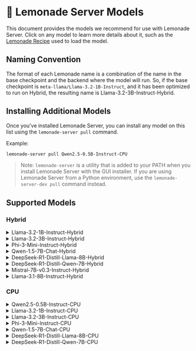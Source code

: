 
# 🍋 Lemonade Server Models
 
This document provides the models we recommend for use with Lemonade Server. Click on any model to learn more details about it, such as the [Lemonade Recipe](https://github.com/onnx/turnkeyml/blob/main/docs/lemonade/lemonade_api.md) used to load the model.

## Naming Convention
The format of each Lemonade name is a combination of the name in the base checkpoint and the backend where the model will run. So, if the base checkpoint is `meta-llama/Llama-3.2-1B-Instruct`, and it has been optimized to run on Hybrid, the resulting name is Llama-3.2-3B-Instruct-Hybrid.

## Installing Additional Models

Once you've installed Lemonade Server, you can install any model on this list using the `lemonade-server pull` command. 

Example:

```bash
lemonade-server pull Qwen2.5-0.5B-Instruct-CPU
```

> Note: `lemonade-server` is a utility that is added to your PATH when you install Lemonade Server with the GUI installer.
> If you are using Lemonade Server from a Python environment, use the `lemonade-server-dev pull` command instead.

## Supported Models

### Hybrid

<details>
<summary>Llama-3.2-1B-Instruct-Hybrid</summary>

| Key | Value |
| --- | ----- |
| Checkpoint | [amd/Llama-3.2-1B-Instruct-awq-g128-int4-asym-fp16-onnx-hybrid](https://huggingface.co/amd/Llama-3.2-1B-Instruct-awq-g128-int4-asym-fp16-onnx-hybrid) |
| Recipe | oga-hybrid |
| Reasoning | False |

</details>

<details>
<summary>Llama-3.2-3B-Instruct-Hybrid</summary>

| Key | Value |
| --- | ----- |
| Checkpoint | [amd/Llama-3.2-3B-Instruct-awq-g128-int4-asym-fp16-onnx-hybrid](https://huggingface.co/amd/Llama-3.2-3B-Instruct-awq-g128-int4-asym-fp16-onnx-hybrid) |
| Recipe | oga-hybrid |
| Reasoning | False |

</details>

<details>
<summary>Phi-3-Mini-Instruct-Hybrid</summary>

| Key | Value |
| --- | ----- |
| Checkpoint | [amd/Phi-3-mini-4k-instruct-awq-g128-int4-asym-fp16-onnx-hybrid](https://huggingface.co/amd/Phi-3-mini-4k-instruct-awq-g128-int4-asym-fp16-onnx-hybrid) |
| Recipe | oga-hybrid |
| Reasoning | False |

</details>

<details>
<summary>Qwen-1.5-7B-Chat-Hybrid</summary>

| Key | Value |
| --- | ----- |
| Checkpoint | [amd/Qwen1.5-7B-Chat-awq-g128-int4-asym-fp16-onnx-hybrid](https://huggingface.co/amd/Qwen1.5-7B-Chat-awq-g128-int4-asym-fp16-onnx-hybrid) |
| Recipe | oga-hybrid |
| Reasoning | False |

</details>

<details>
<summary>DeepSeek-R1-Distill-Llama-8B-Hybrid</summary>

| Key | Value |
| --- | ----- |
| Checkpoint | [amd/DeepSeek-R1-Distill-Llama-8B-awq-asym-uint4-g128-lmhead-onnx-hybrid](https://huggingface.co/amd/DeepSeek-R1-Distill-Llama-8B-awq-asym-uint4-g128-lmhead-onnx-hybrid) |
| Recipe | oga-hybrid |
| Reasoning | True |

</details>

<details>
<summary>DeepSeek-R1-Distill-Qwen-7B-Hybrid</summary>

| Key | Value |
| --- | ----- |
| Checkpoint | [amd/DeepSeek-R1-Distill-Qwen-7B-awq-asym-uint4-g128-lmhead-onnx-hybrid](https://huggingface.co/amd/DeepSeek-R1-Distill-Qwen-7B-awq-asym-uint4-g128-lmhead-onnx-hybrid) |
| Recipe | oga-hybrid |
| Reasoning | True |

</details>

<details>
<summary>Mistral-7B-v0.3-Instruct-Hybrid</summary>

| Key | Value |
| --- | ----- |
| Checkpoint | [amd/Mistral-7B-Instruct-v0.3-awq-g128-int4-asym-fp16-onnx-hybrid](https://huggingface.co/amd/Mistral-7B-Instruct-v0.3-awq-g128-int4-asym-fp16-onnx-hybrid) |
| Recipe | oga-hybrid |
| Reasoning | False |

</details>

<details>
<summary>Llama-3.1-8B-Instruct-Hybrid</summary>

| Key | Value |
| --- | ----- |
| Checkpoint | [amd/Llama-3.1-8B-Instruct-awq-asym-uint4-g128-lmhead-onnx-hybrid](https://huggingface.co/amd/Llama-3.1-8B-Instruct-awq-asym-uint4-g128-lmhead-onnx-hybrid) |
| Recipe | oga-hybrid |
| Reasoning | False |

</details>


### CPU

<details>
<summary>Qwen2.5-0.5B-Instruct-CPU</summary>

| Key | Value |
| --- | ----- |
| Checkpoint | [amd/Qwen2.5-0.5B-Instruct-quantized_int4-float16-cpu-onnx](https://huggingface.co/amd/Qwen2.5-0.5B-Instruct-quantized_int4-float16-cpu-onnx) |
| Recipe | oga-cpu |
| Reasoning | False |

</details>

<details>
<summary>Llama-3.2-1B-Instruct-CPU</summary>

| Key | Value |
| --- | ----- |
| Checkpoint | [amd/Llama-3.2-1B-Instruct-awq-uint4-float16-cpu-onnx](https://huggingface.co/amd/Llama-3.2-1B-Instruct-awq-uint4-float16-cpu-onnx) |
| Recipe | oga-cpu |
| Reasoning | False |

</details>

<details>
<summary>Llama-3.2-3B-Instruct-CPU</summary>

| Key | Value |
| --- | ----- |
| Checkpoint | [amd/Llama-3.2-3B-Instruct-awq-uint4-float16-cpu-onnx](https://huggingface.co/amd/Llama-3.2-3B-Instruct-awq-uint4-float16-cpu-onnx) |
| Recipe | oga-cpu |
| Reasoning | False |

</details>

<details>
<summary>Phi-3-Mini-Instruct-CPU</summary>

| Key | Value |
| --- | ----- |
| Checkpoint | [amd/Phi-3-mini-4k-instruct_int4_float16_onnx_cpu](https://huggingface.co/amd/Phi-3-mini-4k-instruct_int4_float16_onnx_cpu) |
| Recipe | oga-cpu |
| Reasoning | False |

</details>

<details>
<summary>Qwen-1.5-7B-Chat-CPU</summary>

| Key | Value |
| --- | ----- |
| Checkpoint | [amd/Qwen1.5-7B-Chat_uint4_asym_g128_float16_onnx_cpu](https://huggingface.co/amd/Qwen1.5-7B-Chat_uint4_asym_g128_float16_onnx_cpu) |
| Recipe | oga-cpu |
| Reasoning | False |

</details>

<details>
<summary>DeepSeek-R1-Distill-Llama-8B-CPU</summary>

| Key | Value |
| --- | ----- |
| Checkpoint | [amd/DeepSeek-R1-Distill-Llama-8B-awq-asym-uint4-g128-lmhead-onnx-cpu](https://huggingface.co/amd/DeepSeek-R1-Distill-Llama-8B-awq-asym-uint4-g128-lmhead-onnx-cpu) |
| Recipe | oga-cpu |
| Reasoning | True |

</details>

<details>
<summary>DeepSeek-R1-Distill-Qwen-7B-CPU</summary>

| Key | Value |
| --- | ----- |
| Checkpoint | [amd/DeepSeek-R1-Distill-Llama-8B-awq-asym-uint4-g128-lmhead-onnx-cpu](https://huggingface.co/amd/DeepSeek-R1-Distill-Llama-8B-awq-asym-uint4-g128-lmhead-onnx-cpu) |
| Recipe | oga-cpu |
| Reasoning | True |

</details>

